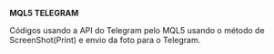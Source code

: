 <b>MQL5 TELEGRAM</b>
<p>Códigos usando a API do Telegram pelo MQL5 usando o método de ScreenShot(Print)  e envio da foto para o Telegram.</p>

